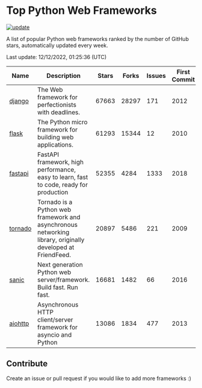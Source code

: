 # Top Python Web Frameworks

[![update](https://github.com/sunnysid3up/python-web-frameworks/actions/workflows/update.yml/badge.svg)](https://github.com/sunnysid3up/python-web-frameworks/actions/workflows/update.yml)

A list of popular Python web frameworks ranked by the number of GitHub stars, automatically updated every week.

Last update: 12/12/2022, 01:25:36 (UTC)

| Name          | Description          | Stars                     | Forks          | Issues               | First Commit        | Last Commit         |
|---------------|----------------------|---------------------------|----------------|----------------------|---------------------|---------------------|
| [django](https://github.com/django/django) | The Web framework for perfectionists with deadlines. | 67663 | 28297 | 171 | 2012 | 2022-12-11 |
| [flask](https://github.com/pallets/flask) | The Python micro framework for building web applications. | 61293 | 15344 | 12 | 2010 | 2022-12-11 |
| [fastapi](https://github.com/tiangolo/fastapi) | FastAPI framework, high performance, easy to learn, fast to code, ready for production | 52355 | 4284 | 1333 | 2018 | 2022-12-11 |
| [tornado](https://github.com/tornadoweb/tornado) | Tornado is a Python web framework and asynchronous networking library, originally developed at FriendFeed. | 20897 | 5486 | 221 | 2009 | 2022-12-11 |
| [sanic](https://github.com/sanic-org/sanic) | Next generation Python web server/framework. Build fast. Run fast. | 16681 | 1482 | 66 | 2016 | 2022-12-12 |
| [aiohttp](https://github.com/aio-libs/aiohttp) | Asynchronous HTTP client/server framework for asyncio and Python | 13086 | 1834 | 477 | 2013 | 2022-12-11 |

## Contribute 

Create an issue or pull request if you would like to add more frameworks :)